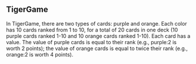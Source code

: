 ## TigerGame
In TigerGame, there are two types of cards: purple and orange.
Each color has 10 cards ranked from 1 to 10, for a total of 20 cards in one 
deck (10 purple cards ranked 1-10 and 10 orange cards ranked 1-10). Each card has
a value. The value of purple cards is equal to their rank (e.g., purple:2 is worth 2 
points); the value of orange cards is equal to twice their rank 
(e.g., orange:2 is worth 4 points).